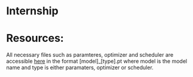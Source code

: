 # Internship

# Resources:
All necessary files such as paramteres, optimizer and scheduler are accessible [here](https://drive.google.com/drive/folders/1YdEcKw7FBkDsh9VBWoGhhnjtK7N5Ory-?usp=share_link) in the format [model]_[type].pt where model is the model name and type is either paramaters, optimizer or scheduler.


